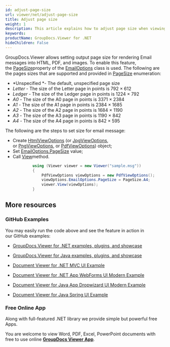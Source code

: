 ```yaml
---
id: adjust-page-size
url: viewer/net/adjust-page-size
title: Adjust page size
weight: 1
description: This article explains how to adjust page size when viewing E-Mail Messages with GroupDocs.Viewer within your .NET applications.
keywords: 
productName: GroupDocs.Viewer for .NET
hideChildren: False
---
```

GroupDocs.Viewer allows setting output page size for rendering Email messages into HTML, PDF, and images. To enable this feature, the [PageSize](https://apireference.groupdocs.com/net/viewer/groupdocs.viewer.options/emailoptions/properties/pagesize)property of the [EmailOptions](https://apireference.groupdocs.com/net/viewer/groupdocs.viewer.options/emailoptions) class is used. The following are the pages sizes that are supported and provided in [PageSize](https://apireference.groupdocs.com/net/viewer/groupdocs.viewer.options/emailoptions/properties/pagesize) enumeration:

*   *Unspecified *\- The default, unspecified page size
*   *Letter* - The size of the Letter page in points is 792 × 612
*   *Ledger* - The size of the Ledger page in points is 1224 × 792
*   *A0* - The size of the A0 page in points is 3371 × 2384
*   *A1* - The size of the A1 page in points is 2384 × 1685
*   *A2* - The size of the A2 page in points is 1684 × 1190
*   *A3* - The size of the A3 page in points is 1190 × 842
*   *A4* - The size of the A4 page in points is 842 × 595

The following are the steps to set size for email message:

*   Create [HtmlViewOptions](https://apireference.groupdocs.com/net/viewer/groupdocs.viewer.options/htmlviewoptions) (or [JpgViewOptions](https://apireference.groupdocs.com/net/viewer/groupdocs.viewer.options/jpgviewoptions), or [PngViewOptions](https://apireference.groupdocs.com/net/viewer/groupdocs.viewer.options/pngviewoptions), or [PdfViewOptions](https://apireference.groupdocs.com/net/viewer/groupdocs.viewer.options/pdfviewoptions)) object;
*   Set [EmailOptions.PageSize](https://apireference.groupdocs.com/net/viewer/groupdocs.viewer.options/emailoptions/properties/pagesize) value;
*   Call [View](https://apireference.groupdocs.com/net/viewer/groupdocs.viewer/viewer/methods/view)method.

```csharp
            using (Viewer viewer = new Viewer("sample.msg"))
            {
                PdfViewOptions viewOptions = new PdfViewOptions();
                viewOptions.EmailOptions.PageSize = PageSize.A4;
                viewer.View(viewOptions);
            }
```

## More resources

### GitHub Examples

You may easily run the code above and see the feature in action in our GitHub examples:

*   [GroupDocs.Viewer for .NET examples, plugins, and showcase](https://github.com/groupdocs-viewer/GroupDocs.Viewer-for-.NET)
    
*   [GroupDocs.Viewer for Java examples, plugins, and showcase](https://github.com/groupdocs-viewer/GroupDocs.Viewer-for-Java)
    
*   [Document Viewer for .NET MVC UI Example](https://github.com/groupdocs-viewer/GroupDocs.Viewer-for-.NET-MVC) 
    
*   [Document Viewer for .NET App WebForms UI Modern Example](https://github.com/groupdocs-viewer/GroupDocs.Viewer-for-.NET-WebForms)
    
*   [Document Viewer for Java App Dropwizard UI Modern Example](https://github.com/groupdocs-viewer/GroupDocs.Viewer-for-Java-Dropwizard)
    
*   [Document Viewer for Java Spring UI Example](https://github.com/groupdocs-viewer/GroupDocs.Viewer-for-Java-Spring)
    

### Free Online App

Along with full-featured .NET library we provide simple but powerful free Apps.

You are welcome to view Word, PDF, Excel, PowerPoint documents with free to use online **[GroupDocs Viewer App](https://products.groupdocs.app/viewer)**.

